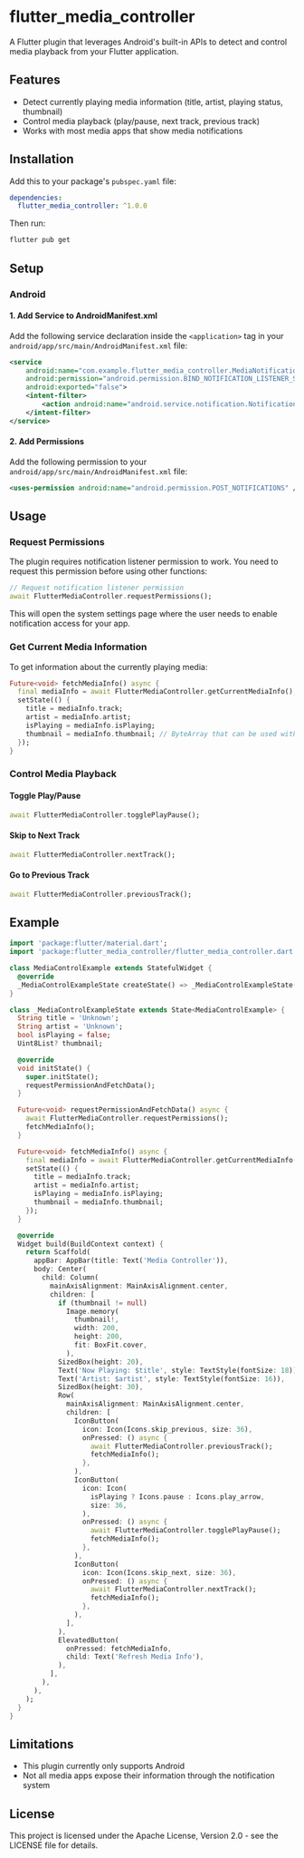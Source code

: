 # flutter_media_controller

A Flutter plugin that leverages Android's built-in APIs to detect and control media playback from your Flutter application.

## Features

- Detect currently playing media information (title, artist, playing status, thumbnail)
- Control media playback (play/pause, next track, previous track)
- Works with most media apps that show media notifications

## Installation

Add this to your package's `pubspec.yaml` file:

```yaml
dependencies:
  flutter_media_controller: ^1.0.0
```

Then run:

```bash
flutter pub get
```

## Setup

### Android

#### 1. Add Service to AndroidManifest.xml

Add the following service declaration inside the `<application>` tag in your `android/app/src/main/AndroidManifest.xml` file:

```xml
<service
    android:name="com.example.flutter_media_controller.MediaNotificationListener"
    android:permission="android.permission.BIND_NOTIFICATION_LISTENER_SERVICE"
    android:exported="false">
    <intent-filter>
        <action android:name="android.service.notification.NotificationListenerService" />
    </intent-filter>
</service>
```

#### 2. Add Permissions

Add the following permission to your `android/app/src/main/AndroidManifest.xml` file:

```xml
<uses-permission android:name="android.permission.POST_NOTIFICATIONS" />
```

## Usage

### Request Permissions

The plugin requires notification listener permission to work. You need to request this permission before using other functions:

```dart
// Request notification listener permission
await FlutterMediaController.requestPermissions();
```

This will open the system settings page where the user needs to enable notification access for your app.

### Get Current Media Information

To get information about the currently playing media:

```dart
Future<void> fetchMediaInfo() async {
  final mediaInfo = await FlutterMediaController.getCurrentMediaInfo();
  setState(() {
    title = mediaInfo.track;
    artist = mediaInfo.artist;
    isPlaying = mediaInfo.isPlaying;
    thumbnail = mediaInfo.thumbnail; // ByteArray that can be used with Image.memory
  });
}
```

### Control Media Playback

#### Toggle Play/Pause

```dart
await FlutterMediaController.togglePlayPause();
```

#### Skip to Next Track

```dart
await FlutterMediaController.nextTrack();
```

#### Go to Previous Track

```dart
await FlutterMediaController.previousTrack();
```

## Example

```dart
import 'package:flutter/material.dart';
import 'package:flutter_media_controller/flutter_media_controller.dart';

class MediaControlExample extends StatefulWidget {
  @override
  _MediaControlExampleState createState() => _MediaControlExampleState();
}

class _MediaControlExampleState extends State<MediaControlExample> {
  String title = 'Unknown';
  String artist = 'Unknown';
  bool isPlaying = false;
  Uint8List? thumbnail;

  @override
  void initState() {
    super.initState();
    requestPermissionAndFetchData();
  }

  Future<void> requestPermissionAndFetchData() async {
    await FlutterMediaController.requestPermissions();
    fetchMediaInfo();
  }

  Future<void> fetchMediaInfo() async {
    final mediaInfo = await FlutterMediaController.getCurrentMediaInfo();
    setState(() {
      title = mediaInfo.track;
      artist = mediaInfo.artist;
      isPlaying = mediaInfo.isPlaying;
      thumbnail = mediaInfo.thumbnail;
    });
  }

  @override
  Widget build(BuildContext context) {
    return Scaffold(
      appBar: AppBar(title: Text('Media Controller')),
      body: Center(
        child: Column(
          mainAxisAlignment: MainAxisAlignment.center,
          children: [
            if (thumbnail != null)
              Image.memory(
                thumbnail!,
                width: 200,
                height: 200,
                fit: BoxFit.cover,
              ),
            SizedBox(height: 20),
            Text('Now Playing: $title', style: TextStyle(fontSize: 18)),
            Text('Artist: $artist', style: TextStyle(fontSize: 16)),
            SizedBox(height: 30),
            Row(
              mainAxisAlignment: MainAxisAlignment.center,
              children: [
                IconButton(
                  icon: Icon(Icons.skip_previous, size: 36),
                  onPressed: () async {
                    await FlutterMediaController.previousTrack();
                    fetchMediaInfo();
                  },
                ),
                IconButton(
                  icon: Icon(
                    isPlaying ? Icons.pause : Icons.play_arrow,
                    size: 36,
                  ),
                  onPressed: () async {
                    await FlutterMediaController.togglePlayPause();
                    fetchMediaInfo();
                  },
                ),
                IconButton(
                  icon: Icon(Icons.skip_next, size: 36),
                  onPressed: () async {
                    await FlutterMediaController.nextTrack();
                    fetchMediaInfo();
                  },
                ),
              ],
            ),
            ElevatedButton(
              onPressed: fetchMediaInfo,
              child: Text('Refresh Media Info'),
            ),
          ],
        ),
      ),
    );
  }
}
```

## Limitations

- This plugin currently only supports Android
- Not all media apps expose their information through the notification system

## License

This project is licensed under the Apache License, Version 2.0 - see the LICENSE file for details.